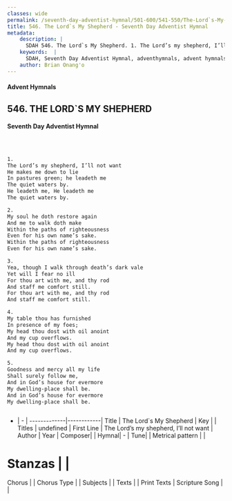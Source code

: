 ```yaml
---
classes: wide
permalink: /seventh-day-adventist-hymnal/501-600/541-550/The-Lord`s-My-Shepherd/
title: 546. The Lord`s My Shepherd - Seventh Day Adventist Hymnal
metadata:
    description: |
      SDAH 546. The Lord`s My Shepherd. 1. The Lord’s my shepherd, I’ll not want He makes me down to lie In pastures green; he leadeth me The quiet waters by. He leadeth me, He leadeth me The quiet waters by.
    keywords:  |
      SDAH, Seventh Day Adventist Hymnal, adventhymnals, advent hymnals, The Lord`s My Shepherd, The Lord’s my shepherd, I’ll not want 
    author: Brian Onang'o
---
```


#### Advent Hymnals
## 546. THE LORD`S MY SHEPHERD
#### Seventh Day Adventist Hymnal

```txt



1.
The Lord’s my shepherd, I’ll not want
He makes me down to lie
In pastures green; he leadeth me
The quiet waters by.
He leadeth me, He leadeth me
The quiet waters by.

2.
My soul he doth restore again
And me to walk doth make
Within the paths of righteousness
Even for his own name’s sake.
Within the paths of righteousness
Even for his own name’s sake.

3.
Yea, though I walk through death’s dark vale
Yet will I fear no ill
For thou art with me, and thy rod
And staff me comfort still.
For thou art with me, and thy rod
And staff me comfort still.

4.
My table thou has furnished
In presence of my foes;
My head thou dost with oil anoint
And my cup overflows.
My head thou dost with oil anoint
And my cup overflows.

5.
Goodness and mercy all my life
Shall surely follow me,
And in God’s house for evermore
My dwelling-place shall be.
And in God’s house for evermore
My dwelling-place shall be.



```

- |   -  |
-------------|------------|
Title | The Lord`s My Shepherd |
Key |  |
Titles | undefined |
First Line | The Lord’s my shepherd, I’ll not want |
Author | 
Year | 
Composer|  |
Hymnal|  - |
Tune|  |
Metrical pattern | |
# Stanzas |  |
Chorus |  |
Chorus Type |  |
Subjects |  |
Texts |  |
Print Texts | 
Scripture Song |  |
  
